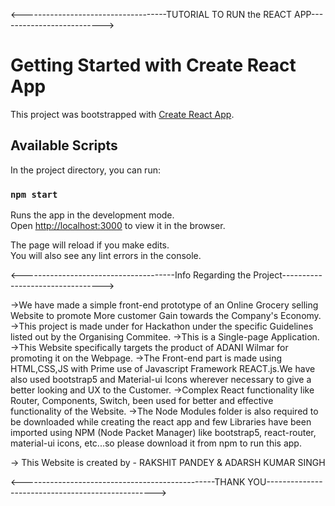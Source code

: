 
<------------------------------------TUTORIAL TO RUN the REACT APP-------------------------->

# Getting Started with Create React App

This project was bootstrapped with [Create React App](https://github.com/facebook/create-react-app).

## Available Scripts

In the project directory, you can run:

### `npm start`

Runs the app in the development mode.\
Open [http://localhost:3000](http://localhost:3000) to view it in the browser.

The page will reload if you make edits.\
You will also see any lint errors in the console.



<--------------------------------------Info Regarding  the Project--------------------------------->

->We have made a simple front-end prototype of an Online Grocery selling Website to promote More customer Gain towards the Company's Economy.
->This project is made under for Hackathon under the specific Guidelines listed out by the Organising Commitee.
->This is a Single-page Application.
->This Website specifically targets the product of ADANI Wilmar for promoting it on the Webpage.
->The Front-end part is made using HTML,CSS,JS with Prime use of Javascript Framework REACT.js.We have also used bootstrap5 and Material-ui Icons wherever necessary to give a better looking and UX to the Customer.
->Complex React functionality like Router, Components, Switch, been used for better and effective functionality of the Website.
->The Node Modules folder is also required to be downloaded while creating the react app and few Libraries have been imported using NPM (Node Packet Manager) like bootstrap5, react-router, material-ui icons, etc...so please download it from npm to run this app.


-> This Website is created by - RAKSHIT PANDEY & ADARSH KUMAR SINGH

<------------------------------------------------THANK YOU-------------------------------------------------->
